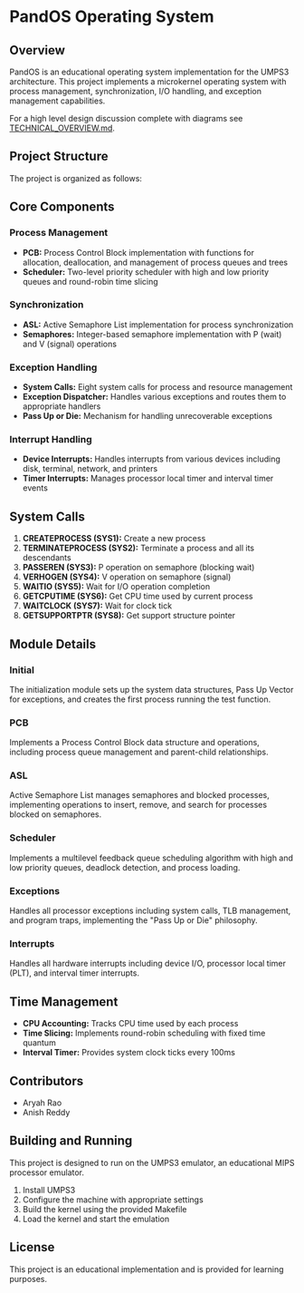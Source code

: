 # PandOS Operating System

## Overview
PandOS is an educational operating system implementation for the UMPS3 architecture. This project implements a microkernel operating system with process management, synchronization, I/O handling, and exception management capabilities.

For a high level design discussion complete with diagrams see [TECHNICAL_OVERVIEW.md](TECHNICAL_OVERVIEW.md).

## Project Structure
The project is organized as follows:

## Core Components

### Process Management
- **PCB:** Process Control Block implementation with functions for allocation, deallocation, and management of process queues and trees
- **Scheduler:** Two-level priority scheduler with high and low priority queues and round-robin time slicing

### Synchronization
- **ASL:** Active Semaphore List implementation for process synchronization
- **Semaphores:** Integer-based semaphore implementation with P (wait) and V (signal) operations

### Exception Handling
- **System Calls:** Eight system calls for process and resource management
- **Exception Dispatcher:** Handles various exceptions and routes them to appropriate handlers
- **Pass Up or Die:** Mechanism for handling unrecoverable exceptions

### Interrupt Handling
- **Device Interrupts:** Handles interrupts from various devices including disk, terminal, network, and printers
- **Timer Interrupts:** Manages processor local timer and interval timer events

## System Calls
1. **CREATEPROCESS (SYS1):** Create a new process
2. **TERMINATEPROCESS (SYS2):** Terminate a process and all its descendants
3. **PASSEREN (SYS3):** P operation on semaphore (blocking wait)
4. **VERHOGEN (SYS4):** V operation on semaphore (signal)
5. **WAITIO (SYS5):** Wait for I/O operation completion
6. **GETCPUTIME (SYS6):** Get CPU time used by current process
7. **WAITCLOCK (SYS7):** Wait for clock tick
8. **GETSUPPORTPTR (SYS8):** Get support structure pointer

## Module Details

### Initial
The initialization module sets up the system data structures, Pass Up Vector for exceptions, and creates the first process running the test function.

### PCB
Implements a Process Control Block data structure and operations, including process queue management and parent-child relationships.

### ASL
Active Semaphore List manages semaphores and blocked processes, implementing operations to insert, remove, and search for processes blocked on semaphores.

### Scheduler
Implements a multilevel feedback queue scheduling algorithm with high and low priority queues, deadlock detection, and process loading.

### Exceptions
Handles all processor exceptions including system calls, TLB management, and program traps, implementing the "Pass Up or Die" philosophy.

### Interrupts
Handles all hardware interrupts including device I/O, processor local timer (PLT), and interval timer interrupts.

## Time Management
- **CPU Accounting:** Tracks CPU time used by each process
- **Time Slicing:** Implements round-robin scheduling with fixed time quantum
- **Interval Timer:** Provides system clock ticks every 100ms

## Contributors
- Aryah Rao
- Anish Reddy

## Building and Running
This project is designed to run on the UMPS3 emulator, an educational MIPS processor emulator.

1. Install UMPS3
2. Configure the machine with appropriate settings
3. Build the kernel using the provided Makefile
4. Load the kernel and start the emulation

## License
This project is an educational implementation and is provided for learning purposes.
